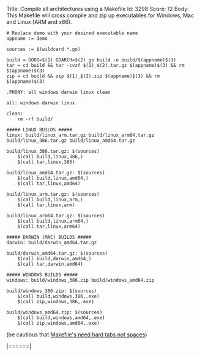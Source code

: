 Title: Compile all architectures using a Makefile
Id: 3298
Score: 12
Body:
This Makefile will cross compile and zip up executables for Windows, Mac and Linux (ARM and x86).

```
# Replace demo with your desired executable name
appname := demo

sources := $(wildcard *.go)

build = GOOS=$(1) GOARCH=$(2) go build -o build/$(appname)$(3)
tar = cd build && tar -cvzf $(1)_$(2).tar.gz $(appname)$(3) && rm $(appname)$(3)
zip = cd build && zip $(1)_$(2).zip $(appname)$(3) && rm $(appname)$(3)

.PHONY: all windows darwin linux clean

all: windows darwin linux

clean:
    rm -rf build/

##### LINUX BUILDS #####
linux: build/linux_arm.tar.gz build/linux_arm64.tar.gz build/linux_386.tar.gz build/linux_amd64.tar.gz

build/linux_386.tar.gz: $(sources)
    $(call build,linux,386,)
    $(call tar,linux,386)

build/linux_amd64.tar.gz: $(sources)
    $(call build,linux,amd64,)
    $(call tar,linux,amd64)

build/linux_arm.tar.gz: $(sources)
    $(call build,linux,arm,)
    $(call tar,linux,arm)

build/linux_arm64.tar.gz: $(sources)
    $(call build,linux,arm64,)
    $(call tar,linux,arm64)

##### DARWIN (MAC) BUILDS #####
darwin: build/darwin_amd64.tar.gz

build/darwin_amd64.tar.gz: $(sources)
    $(call build,darwin,amd64,)
    $(call tar,darwin,amd64)

##### WINDOWS BUILDS #####
windows: build/windows_386.zip build/windows_amd64.zip

build/windows_386.zip: $(sources)
    $(call build,windows,386,.exe)
    $(call zip,windows,386,.exe)

build/windows_amd64.zip: $(sources)
    $(call build,windows,amd64,.exe)
    $(call zip,windows,amd64,.exe)
```
(be cautious that [Makefile's need hard tabs not spaces][1])


  [1]: http://stackoverflow.com/a/16945143/1462575
|======|
